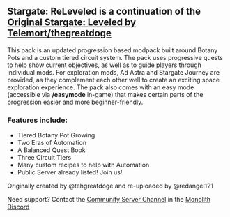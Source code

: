 ## **Stargate: ReLeveled is a continuation of the [Original Stargate: Leveled by Telemort/thegreatdoge](https://www.curseforge.com/minecraft/modpacks/stargate-leveled)**
This pack is an updated progression based modpack built around Botany Pots and a custom tiered circuit system. The pack uses progressive quests to help show current objectives, as well as to guide players through individual mods. For exploration mods, Ad Astra and Stargate Journey are provided, as they complement each other well to create an exciting space exploration experience. The pack also comes with an easy mode (accessible via **/easymode** in-game) that makes certain parts of the progression easier and more beginner-friendly.
### **Features include:**
- Tiered Botany Pot Growing
- Two Eras of Automation
- A Balanced Quest Book
- Three Circuit Tiers
- Many custom recipes to help with Automation
- Public Server already listed! Join us!

Originally created by @tehgreatdoge and re-uploaded by @redangel121

Need support? Contact the [Community Server Channel](https://discord.com/channels/1011344665678708818/1091710573156245565) in the [Monolith Discord](https://discord.gg/vDUGsWUKk8)
